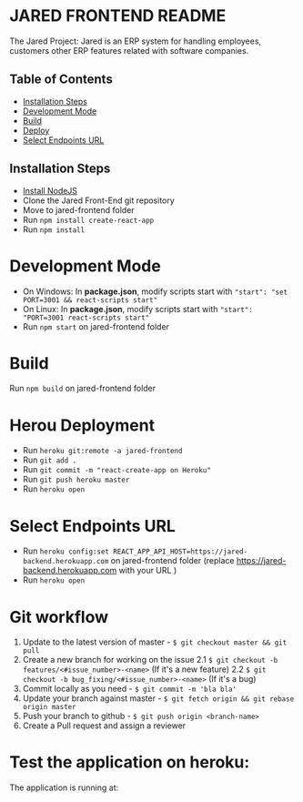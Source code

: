 # JARED FRONTEND README
The Jared Project:
Jared is an ERP system for handling employees, customers other ERP features related with software companies.

## Table of Contents

- [Installation Steps](#installation-steps)
- [Development Mode](#build)
- [Build](#build)
- [Deploy](#deploy)
- [Select Endpoints URL](#select-endpoints-url)





## Installation Steps

* [Install NodeJS](https://nodejs.org/es/)
* Clone the Jared Front-End git repository
* Move to jared-frontend folder
* Run `npm install create-react-app`
* Run `npm install`


# Development Mode
* On Windows: In **package.json**, modify scripts start with `"start": "set PORT=3001 && react-scripts start"`
* On Linux: In **package.json**, modify scripts start with `"start": "PORT=3001 react-scripts start"`
* Run `npm start` on jared-frontend folder


# Build
Run `npm build` on jared-frontend folder


# Herou Deployment
* Run `heroku git:remote -a jared-frontend`
* Run `git add .`
* Run `git commit -m "react-create-app on Heroku"`
* Run `git push heroku master`
* Run `heroku open`

# Select Endpoints URL
* Run `heroku config:set REACT_APP_API_HOST=https://jared-backend.herokuapp.com` on jared-frontend folder (replace https://jared-backend.herokuapp.com with your URL )
* Run `heroku open`

# Git workflow
1. Update to the latest version of master - `$ git checkout master && git pull`
2. Create a new branch for working on the issue
  2.1 `$ git checkout -b features/<#issue_number>-<name>` (If it's a new feature)
  2.2 `$ git checkout -b bug_fixing/<#issue_number>-<name>` (If it's a bug)
3. Commit locally as you need - `$ git commit -m 'bla bla'`
4. Update your branch against master - `$ git fetch origin && git rebase origin master`
5. Push your branch to github - `$ git push origin <branch-name>`
6. Create a Pull request and assign a reviewer

# Test the application on heroku:
The application is running at: [](https://jared-backend.herokuapp.com)
